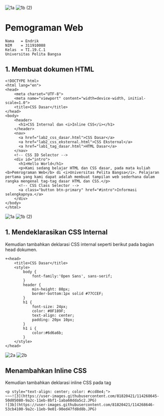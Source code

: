![1a](https://user-images.githubusercontent.com/81820421/114268443-57aa9380-9a2b-11eb-8687-0b243799bcfe.JPG)
![1b (2)](https://user-images.githubusercontent.com/81820421/114268445-5a0ced80-9a2b-11eb-9655-58b2871841d1.JPG)

# Pemograman Web
~~~
Nama   = Endrik
NIM    = 311910088
Kelas  = TI.19.C.1
Universitas Pelita Bangsa
~~~
## 1. Membuat dokumen HTML
~~~
<!DOCTYPE html>
<html lang="en">
<head>
    <meta charset="UTF-8">
    <meta name="viewport" content="width=device-width, initial-scale=1.0">
    <title>CSS Dasar</title>
</head>
<body>
    <header>
      <h1>CSS Internal dan <i>Inline CSS</i></h1>
    </header>
    <nav>
      <a href="lab2_css_dasar.html">CSS Dasar</a>
      <a href="lab2_css_eksternal.html">CSS Eksternal</a>
      <a href="lab1_tag_dasar.html">HTML Dasar</a>
    </nav>
    <!-- CSS ID Selector -->
    <div id="intro">
      <h1>Hello World</h1>
      <p>Kami sedang belajar HTML dan CSS dasar, pada mata kuliah <b>Pemrograman Web</b> di <i>Universitas Pelita Bangsa</i>. Pelajaran pertama yang kami dapat adalah membuat tampilan web sederhana dalam rangka mengenal tag-tag dasar HTML dan CSS.</p>
      <!-- CSS Class Selector -->
      <a class="button btn-primary" href="#intro">Informasi selengkapnya.</a>
    </div>
</body>
</html>
~~~~
![1a](https://user-images.githubusercontent.com/81820421/114268443-57aa9380-9a2b-11eb-8687-0b243799bcfe.JPG)
![1b (2)](https://user-images.githubusercontent.com/81820421/114268445-5a0ced80-9a2b-11eb-9655-58b2871841d1.JPG)

## 1. Mendeklarasikan CSS Internal
Kemudian tambahkan deklarasi CSS internal seperti berikut pada bagian head dokumen.
~~~
+<head>
    <title>CSS Dasar</title>
    <style>
        body {
            font-family:'Open Sans', sans-serif;
        }
        header {
            min-height: 80px;
            border-bottom:1px solid #77CCEF;
        }
        h1 {
            font-size: 24px;
            color: #0F189F;
            text-align: center;
            padding: 20px 10px;
        }
        h1 i {
            color:#6d6a6b;
        }
    </style>
</head>
~~~
![2a](https://user-images.githubusercontent.com/81820421/114268549-cee02780-9a2b-11eb-89bf-f596e85a287a.JPG)
![2b](https://user-images.githubusercontent.com/81820421/114268551-d0115480-9a2b-11eb-9394-2ee39aa6f8df.JPG)

## Menambahkan Inline CSS
Kemudian tambahkan deklarasi inline CSS pada tag
~~~
<p style="text-align: center; color: #ccd8e4;">
~~~![3](https://user-images.githubusercontent.com/81820421/114268645-50d05080-9a2c-11eb-8bf1-1aba60dda5c2.JPG)
![3b](https://user-images.githubusercontent.com/81820421/114268646-53cb4100-9a2c-11eb-9e01-90ed47fd8d8b.JPG)

